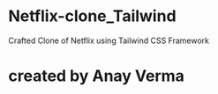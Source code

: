 # Netflix-clone_Tailwind
Crafted Clone of Netflix using Tailwind CSS Framework
# created by Anay Verma
